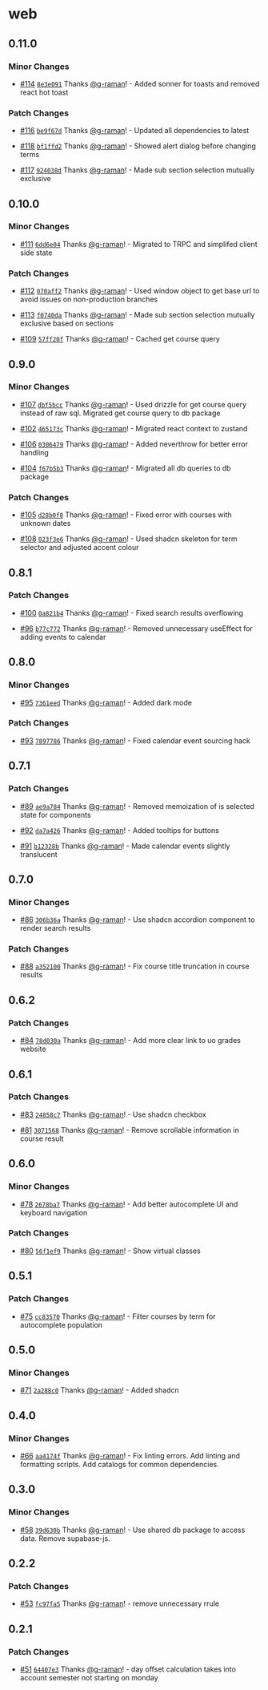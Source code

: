 # web

## 0.11.0

### Minor Changes

- [#114](https://github.com/g-raman/uenroll/pull/114) [`8e3e091`](https://github.com/g-raman/uenroll/commit/8e3e091ffb1e70a0717565017133f6839b57dae3) Thanks [@g-raman](https://github.com/g-raman)! - Added sonner for toasts and removed react hot toast

### Patch Changes

- [#116](https://github.com/g-raman/uenroll/pull/116) [`be9f67d`](https://github.com/g-raman/uenroll/commit/be9f67d8a56548661606a43ef07b10610e9aef54) Thanks [@g-raman](https://github.com/g-raman)! - Updated all dependencies to latest

- [#118](https://github.com/g-raman/uenroll/pull/118) [`bf1ffd2`](https://github.com/g-raman/uenroll/commit/bf1ffd20172a5d0738ab0e694e24775c9f6ee67b) Thanks [@g-raman](https://github.com/g-raman)! - Showed alert dialog before changing terms

- [#117](https://github.com/g-raman/uenroll/pull/117) [`924038d`](https://github.com/g-raman/uenroll/commit/924038d684562786a25baaa0f484781b7aaac54d) Thanks [@g-raman](https://github.com/g-raman)! - Made sub section selection mutually exclusive

## 0.10.0

### Minor Changes

- [#111](https://github.com/g-raman/uenroll/pull/111) [`6dd6e04`](https://github.com/g-raman/uenroll/commit/6dd6e04cc350021bbb06b60df6bbc2088eccacb0) Thanks [@g-raman](https://github.com/g-raman)! - Migrated to TRPC and simplifed client side state

### Patch Changes

- [#112](https://github.com/g-raman/uenroll/pull/112) [`070aff2`](https://github.com/g-raman/uenroll/commit/070aff2dd657a6db555fed9e0ebc07652b5c0f81) Thanks [@g-raman](https://github.com/g-raman)! - Used window object to get base url to avoid issues on non-production branches

- [#113](https://github.com/g-raman/uenroll/pull/113) [`f0740da`](https://github.com/g-raman/uenroll/commit/f0740da837a81588362e6e118f54ecdc32ec4726) Thanks [@g-raman](https://github.com/g-raman)! - Made sub section selection mutually exclusive based on sections

- [#109](https://github.com/g-raman/uenroll/pull/109) [`57ff20f`](https://github.com/g-raman/uenroll/commit/57ff20ff90eb73771941aaa7158fff07cb5506dd) Thanks [@g-raman](https://github.com/g-raman)! - Cached get course query

## 0.9.0

### Minor Changes

- [#107](https://github.com/g-raman/uenroll/pull/107) [`dbf5bcc`](https://github.com/g-raman/uenroll/commit/dbf5bccb615212c76c4ce09713c18c792d6dbfe6) Thanks [@g-raman](https://github.com/g-raman)! - Used drizzle for get course query instead of raw sql. Migrated get course query to db package

- [#102](https://github.com/g-raman/uenroll/pull/102) [`465173c`](https://github.com/g-raman/uenroll/commit/465173c731d39bb32b6c6a8a2940971003803ca8) Thanks [@g-raman](https://github.com/g-raman)! - Migrated react context to zustand

- [#106](https://github.com/g-raman/uenroll/pull/106) [`0306479`](https://github.com/g-raman/uenroll/commit/03064794f717c007f20d39291968c157174d4020) Thanks [@g-raman](https://github.com/g-raman)! - Added neverthrow for better error handling

- [#104](https://github.com/g-raman/uenroll/pull/104) [`f67b5b3`](https://github.com/g-raman/uenroll/commit/f67b5b346b87670b189cf9151b1531538b59e534) Thanks [@g-raman](https://github.com/g-raman)! - Migrated all db queries to db package

### Patch Changes

- [#105](https://github.com/g-raman/uenroll/pull/105) [`d28b0f8`](https://github.com/g-raman/uenroll/commit/d28b0f8ddfb75d70cf82b311201f8f01095c13ee) Thanks [@g-raman](https://github.com/g-raman)! - Fixed error with courses with unknown dates

- [#108](https://github.com/g-raman/uenroll/pull/108) [`023f3e6`](https://github.com/g-raman/uenroll/commit/023f3e639543f460af67434d69575341e2bdc04d) Thanks [@g-raman](https://github.com/g-raman)! - Used shadcn skeleton for term selector and adjusted accent colour

## 0.8.1

### Patch Changes

- [#100](https://github.com/g-raman/uenroll/pull/100) [`0a821b4`](https://github.com/g-raman/uenroll/commit/0a821b4efe4050ee72b4aff3c332f5132a5c9d3d) Thanks [@g-raman](https://github.com/g-raman)! - Fixed search results overflowing

- [#96](https://github.com/g-raman/uenroll/pull/96) [`b77c772`](https://github.com/g-raman/uenroll/commit/b77c7722d4a7e5d99a549114d832180a3f19a67f) Thanks [@g-raman](https://github.com/g-raman)! - Removed unnecessary useEffect for adding events to calendar

## 0.8.0

### Minor Changes

- [#95](https://github.com/g-raman/uenroll/pull/95) [`7361eed`](https://github.com/g-raman/uenroll/commit/7361eed9636c8877f7c5d0d88ec5d92e114b56ae) Thanks [@g-raman](https://github.com/g-raman)! - Added dark mode

### Patch Changes

- [#93](https://github.com/g-raman/uenroll/pull/93) [`7897786`](https://github.com/g-raman/uenroll/commit/7897786f447c6657514c8be31d0597bfd77a6850) Thanks [@g-raman](https://github.com/g-raman)! - Fixed calendar event sourcing hack

## 0.7.1

### Patch Changes

- [#89](https://github.com/g-raman/uenroll/pull/89) [`ae9a784`](https://github.com/g-raman/uenroll/commit/ae9a78425425f264daab44611eda92f8ad6ed3f7) Thanks [@g-raman](https://github.com/g-raman)! - Removed memoization of is selected state for components

- [#92](https://github.com/g-raman/uenroll/pull/92) [`da7a426`](https://github.com/g-raman/uenroll/commit/da7a426e3a454d69908db8ffe27fafbfcfb29fb5) Thanks [@g-raman](https://github.com/g-raman)! - Added tooltips for buttons

- [#91](https://github.com/g-raman/uenroll/pull/91) [`b12328b`](https://github.com/g-raman/uenroll/commit/b12328bdde2760db738df15650d20520b840f362) Thanks [@g-raman](https://github.com/g-raman)! - Made calendar events slightly translucent

## 0.7.0

### Minor Changes

- [#86](https://github.com/g-raman/uenroll/pull/86) [`306b36a`](https://github.com/g-raman/uenroll/commit/306b36adecfb97cf252bff4f2e484db41dfa4dde) Thanks [@g-raman](https://github.com/g-raman)! - Use shadcn accordion component to render search results

### Patch Changes

- [#88](https://github.com/g-raman/uenroll/pull/88) [`a352100`](https://github.com/g-raman/uenroll/commit/a352100295c5ef5dac975b72bf6c8b4759591d66) Thanks [@g-raman](https://github.com/g-raman)! - Fix course title truncation in course results

## 0.6.2

### Patch Changes

- [#84](https://github.com/g-raman/uenroll/pull/84) [`78d030a`](https://github.com/g-raman/uenroll/commit/78d030a1497c44d9642584c0fdd5badfb05a997f) Thanks [@g-raman](https://github.com/g-raman)! - Add more clear link to uo grades website

## 0.6.1

### Patch Changes

- [#83](https://github.com/g-raman/uenroll/pull/83) [`24858c7`](https://github.com/g-raman/uenroll/commit/24858c7f4f42f7dfddf5bf6c04542dffa3604999) Thanks [@g-raman](https://github.com/g-raman)! - Use shadcn checkbox

- [#81](https://github.com/g-raman/uenroll/pull/81) [`3071568`](https://github.com/g-raman/uenroll/commit/307156854674abb842fa04c58f25fff99b2491e7) Thanks [@g-raman](https://github.com/g-raman)! - Remove scrollable information in course result

## 0.6.0

### Minor Changes

- [#78](https://github.com/g-raman/uenroll/pull/78) [`2678ba7`](https://github.com/g-raman/uenroll/commit/2678ba7d2c018ebbb0196baeec8ef3e784daa9d9) Thanks [@g-raman](https://github.com/g-raman)! - Add better autocomplete UI and keyboard navigation

### Patch Changes

- [#80](https://github.com/g-raman/uenroll/pull/80) [`56f1ef9`](https://github.com/g-raman/uenroll/commit/56f1ef9843a5e55484b39fddb7b81651eec76759) Thanks [@g-raman](https://github.com/g-raman)! - Show virtual classes

## 0.5.1

### Patch Changes

- [#75](https://github.com/g-raman/uenroll/pull/75) [`cc83570`](https://github.com/g-raman/uenroll/commit/cc83570636d131e45b4466871f67a3b924a60ba7) Thanks [@g-raman](https://github.com/g-raman)! - Filter courses by term for autocomplete population

## 0.5.0

### Minor Changes

- [#71](https://github.com/g-raman/uenroll/pull/71) [`2a288c0`](https://github.com/g-raman/uenroll/commit/2a288c042dc2e8b22fdbafa2014c8c37ea9ce10f) Thanks [@g-raman](https://github.com/g-raman)! - Added shadcn

## 0.4.0

### Minor Changes

- [#66](https://github.com/g-raman/uenroll/pull/66) [`aa4174f`](https://github.com/g-raman/uenroll/commit/aa4174f6f8c7a6d03d61ef2fbba9c62be869e289) Thanks [@g-raman](https://github.com/g-raman)! - Fix linting errors. Add linting and formatting scripts. Add catalogs for common dependencies.

## 0.3.0

### Minor Changes

- [#58](https://github.com/g-raman/uenroll/pull/58) [`39d630b`](https://github.com/g-raman/uenroll/commit/39d630b002bf5bf1e11b7e32f81468efa72a6b63) Thanks [@g-raman](https://github.com/g-raman)! - Use shared db package to access data. Remove supabase-js.

## 0.2.2

### Patch Changes

- [#53](https://github.com/g-raman/uenroll/pull/53) [`fc97fa5`](https://github.com/g-raman/uenroll/commit/fc97fa5457afee2ff3dea00beab6ddfc3dc4a12e) Thanks [@g-raman](https://github.com/g-raman)! - remove unnecessary rrule

## 0.2.1

### Patch Changes

- [#51](https://github.com/g-raman/uenroll/pull/51) [`64407e3`](https://github.com/g-raman/uenroll/commit/64407e3b2ae8096533103757ecb6051e202f17d0) Thanks [@g-raman](https://github.com/g-raman)! - day offset calculation takes into account semester not starting on monday

